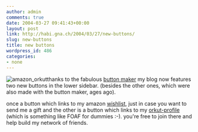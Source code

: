 ```yaml
---
author: admin
comments: true
date: 2004-03-27 09:41:43+00:00
layout: post
link: http://habi.gna.ch/2004/03/27/new-buttons/
slug: new-buttons
title: new buttons
wordpress_id: 486
categories:
- none
---
```


![amazon_orkut](http://habi.gna.ch/blog/images/amazon_orkut.jpg)thanks to the fabulous [button maker](http://kalsey.com/tools/buttonmaker/) my blog now features two new buttons in the lower sidebar. (besides the other ones, which were also made with the button maker, ages ago).  

once a button which links to my amazon [wishlist](http://www.amazon.com/gp/registry/18WMBOFMWI1DN/103-9726152-0207816), just in case you want to send me a gift and the other is a button which links to my [orkut-profile](http://www.orkut.com/Profile.aspx?uid=2182690023788181193) (which is something like FOAF for dummies :-). you're free to join there and help build my network of friends.
